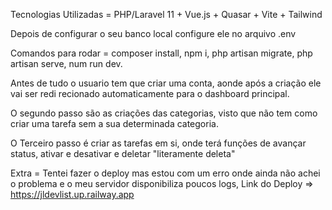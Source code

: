 Tecnologias Utilizadas = PHP/Laravel 11 + Vue.js + Quasar + Vite + Tailwind

Depois de configurar o seu banco local configure ele no arquivo .env

Comandos para rodar = composer install, npm i, php artisan migrate, php artisan serve, num run dev.

Antes de tudo o usuario tem que criar uma conta, aonde após a criação ele vai ser redi
recionado automaticamente para o dashboard principal.

O segundo passo são as criações das categorias, visto que não tem como criar uma tarefa sem a sua determinada categoria.

O Terceiro passo é criar as tarefas em si, onde terá funções de avançar status, ativar e desativar e deletar "literamente deleta"

Extra = Tentei fazer o deploy mas estou com um erro onde ainda não achei o problema e o meu servidor disponibiliza poucos logs,
Link do Deploy => https://jldevlist.up.railway.app
